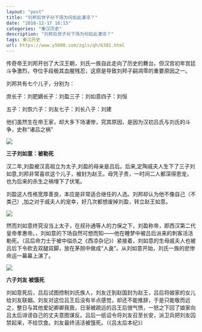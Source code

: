```yaml
---
layout: "post"
title: "刘邦后世子孙下场为何如此凄凉？"
date: "2018-12-17 16:15"
categories: "秦汉历史"
description: "刘邦后世子孙下场为何如此凄凉？"
tags: 秦汉历史
url: https://www.y5000.com/zgls/qh/6381.html
---
```






传奇帝王刘邦开创了大汉王朝，刘氏一族自此走向了历史的舞台。但汉宫初年宫廷斗争激烈，夺位手段极其血腥残忍，这原是导致刘邦子嗣凋零的重要原因之一。

刘邦共有七个儿子，分别为：

庶长子：刘肥嫡长子：刘盈三子：刘如意四子：刘恒

五子：刘恢六子：刘友七子：刘长八子：刘建

他们虽然生在帝王家，却大多下场凄惨，究其原因，是因为汉初吕氏与刘氏的斗争，史称“诸吕之祸”

![](https://img.y5000.com/uploads/allimg/161202/1025463507-0.jpg)

**三子刘如意：被勒死**

汉二年,刘盈被汉高祖立为太子,刘盈的母亲是吕后。后来,定陶戚夫人生下了三子刘如意,刘邦非常喜欢这个儿子，被封为赵王。母凭子贵，一时间二人都深得恩宠，也为后来的杀生之祸埋下了伏笔。

刘盈这人性格宽厚善良，本应是非常适合继任的人选。刘邦却认为他不像自己（不类己）,加之对于戚夫人的宠幸，好几次都想废掉刘盈，转立赵王如意。

![](https://img.y5000.com/uploads/allimg/161202/10254B431-1.jpg)

然而刘如意终究没当上太子，在叔孙通等人的力保之下，刘盈称帝，即西汉第二代皇帝孝惠帝。，刘如意的下场自然可想而知——他在睡梦中被吕后派来的刺客活活勒死。（吕后命力士于被中缢杀之《西凉杂记》）紧接着，刘如意的生母戚夫人也被吕后下令砍去双腿双脚，放在茅厕中做成“人彘”。从刘如意开始，刘氏一族的悲惨命运一幕幕上演了。

![](https://img.y5000.com/uploads/allimg/161202/1025463518-2.jpg)

**六子刘友 被饿死**

刘如意死后，吕后试图控制刘氏族人，刘友迁到赵国封为赵王，吕后将娘家的女儿给刘友联姻。刘友对这位吕王后没有半点感觉，却还不能推辞，于是只能敬而远之，整日与其他爱妃卿卿我我，日渐被疏远的吕王后很气愤，一怒之下回了娘家向吕太后诽谤自己的丈夫意图谋反。吕后一纸诏令将刘友召至长安，派卫兵把刘友囚禁起来，不给饮食。刘友最终活活被饿死。（《吕太后本纪》）
